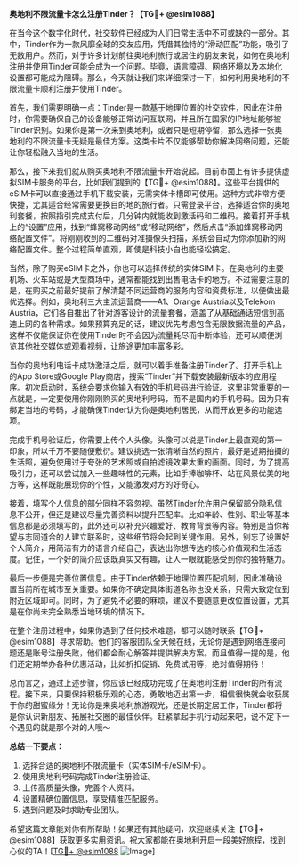 **奥地利不限流量卡怎么注册Tinder？【TG💪+ @esim1088】**

在当今这个数字化时代，社交软件已经成为人们日常生活中不可或缺的一部分。其中，Tinder作为一款风靡全球的交友应用，凭借其独特的“滑动匹配”功能，吸引了无数用户。然而，对于许多计划前往奥地利旅行或居住的朋友来说，如何在奥地利注册并使用Tinder可能会成为一个问题。毕竟，语言障碍、网络环境以及本地化设置都可能成为阻碍。那么，今天就让我们来详细探讨一下，如何利用奥地利的不限流量卡顺利注册并使用Tinder。

首先，我们需要明确一点：Tinder是一款基于地理位置的社交软件，因此在注册时，你需要确保自己的设备能够正常访问互联网，并且所在国家的IP地址能够被Tinder识别。如果你是第一次来到奥地利，或者只是短期停留，那么选择一张奥地利的不限流量卡无疑是最佳方案。这类卡片不仅能够帮助你解决网络问题，还能让你轻松融入当地的生活。

那么，接下来我们就从购买奥地利不限流量卡开始说起。目前市面上有许多提供虚拟SIM卡服务的平台，比如我们提到的【TG💪+ @esim1088】。这些平台提供的eSIM卡可以直接通过手机下载安装，无需实体卡槽即可使用。这种方式非常方便快捷，尤其适合经常需要更换目的地的旅行者。只需登录平台，选择适合你的奥地利套餐，按照指引完成支付后，几分钟内就能收到激活码和二维码。接着打开手机上的“设置”应用，找到“蜂窝移动网络”或“移动网络”，然后点击“添加蜂窝移动网络配置文件”。将刚刚收到的二维码对准摄像头扫描，系统会自动为你添加新的网络配置文件。整个过程简单直观，即使是科技小白也能轻松搞定。

当然，除了购买eSIM卡之外，你也可以选择传统的实体SIM卡。在奥地利的主要机场、火车站或是大型商场中，通常都能找到出售电话卡的地方。不过需要注意的是，在购买之前最好提前了解清楚不同运营商的服务内容和资费标准，以便做出最优选择。例如，奥地利三大主流运营商——A1、Orange Austria以及Telekom Austria，它们各自推出了针对游客设计的流量套餐，涵盖了从基础通话短信到高速上网的各种需求。如果预算充足的话，建议优先考虑包含无限数据流量的产品，这样不仅能保证你在使用Tinder时不会因为流量耗尽而中断体验，还可以顺便浏览其他社交媒体或观看视频，让旅途更加丰富多彩。

当你的奥地利电话卡成功激活之后，就可以着手准备注册Tinder了。打开手机上的App Store或Google Play商店，搜索“Tinder”并下载安装最新版本的应用程序。初次启动时，系统会要求你输入有效的手机号码进行验证。这里非常重要的一点就是，一定要使用你刚刚购买的奥地利号码，而不是国内的手机号码。因为只有绑定当地的号码，才能确保Tinder认为你是奥地利居民，从而开放更多的功能选项。

完成手机号验证后，你需要上传个人头像。头像可以说是Tinder上最直观的第一印象，所以千万不要随便敷衍。建议挑选一张清晰自然的照片，最好是近期拍摄的生活照，避免使用过于夸张的艺术照或自拍滤镜效果太重的画面。同时，为了提高吸引力，还可以尝试加入一些趣味性的元素，比如手捧咖啡杯、站在风景优美的地方等，这样既能展现你的个性，又能激发对方的好奇心。

接着，填写个人信息的部分同样不容忽视。虽然Tinder允许用户保留部分隐私信息不公开，但还是建议尽量完善资料以提升匹配率。比如年龄、性别、职业等基本信息都是必须填写的，此外还可以补充兴趣爱好、教育背景等内容。特别是当你希望与志同道合的人建立联系时，这些细节将会起到关键作用。另外，别忘了设置好个人简介，用简洁有力的语言介绍自己，表达出你想传达的核心价值观和生活态度。记住，一个好的简介应该既真实又有趣，让人一眼就能感受到你的独特魅力。

最后一步便是完善位置信息。由于Tinder依赖于地理位置匹配机制，因此准确设置当前所在城市至关重要。如果你不确定具体街道名称也没关系，只需大致定位到附近区域即可。同时，为了避免不必要的麻烦，建议不要随意更改位置设置，尤其是在你尚未完全熟悉当地环境的情况下。

在整个注册过程中，如果你遇到了任何技术难题，都可以随时联系【TG💪+ @esim1088】寻求帮助。他们的客服团队全天候在线，无论你是遇到网络连接问题还是账号注册失败，他们都会耐心解答并提供解决方案。而且值得一提的是，他们还定期举办各种优惠活动，比如折扣促销、免费试用等，绝对值得期待！

总而言之，通过上述步骤，你应该已经成功完成了在奥地利注册Tinder的所有流程。接下来，只要保持积极乐观的心态，勇敢地迈出第一步，相信很快就会收获属于你的甜蜜缘分！无论你是来奥地利旅游观光，还是长期定居工作，Tinder都将是你认识新朋友、拓展社交圈的最佳伙伴。赶紧拿起手机行动起来吧，说不定下一个遇见的就是那个对的人哦～

**总结一下要点：**
1. 选择合适的奥地利不限流量卡（实体SIM卡/eSIM卡）。
2. 使用奥地利号码完成Tinder注册验证。
3. 上传高质量头像，完善个人资料。
4. 设置精确位置信息，享受精准匹配服务。
5. 遇到问题及时求助专业团队。

希望这篇文章能对你有所帮助！如果还有其他疑问，欢迎继续关注【TG💪+ @esim1088】获取更多实用资讯。祝大家都能在奥地利开启一段美好旅程，找到心仪的TA！[[TG💪+ @esim1088](https://t.me/s/esim1088) ![Image](https://i.postimg.cc/4NQfJmqS/Snipaste-2025-05-13-00-14-12.png)]